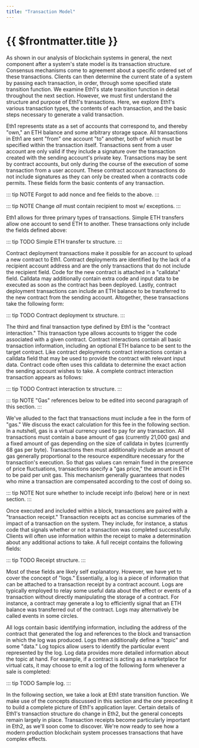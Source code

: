 ```yaml
---
title: "Transaction Model"
---
```


# {{ $frontmatter.title }}

As shown in our analysis of blockchain systems in general, the next component after a system's state model is its transaction structure. Consensus mechanisms come to agreement about a specific ordered set of these transactions. Clients can then determine the current state of a system by passing each transaction, in order, through some specified state transition function. We examine Eth1's state transition function in detail throughout the next section. However, we must first understand the structure and purpose of Eth1's transactions. Here, we explore Eth1's various transaction types, the contents of each transaction, and the basic steps necessary to generate a valid transaction.

Eth1 represents state as a set of accounts that correspond to, and thereby "own," an ETH balance and some arbitrary storage space. All transactions in Eth1 are sent "from" one account "to" another, both of which must be specified within the transaction itself. Transactions sent from a user account are only valid if they include a signature over the transaction created with the sending account's private key. Transactions may be sent by contract accounts, but only during the course of the execution of some transaction from a user account. These contract account transactions do not include signatures as they can only be created when a contracts code permits. These fields form the basic contents of any transaction.

::: tip NOTE Forgot to add nonce and fee fields to the above. :::

::: tip NOTE Change *all* must contain recipient to most w/ exceptions. :::

Eth1 allows for three primary types of transactions. Simple ETH transfers allow one account to send ETH to another. These transactions only include the fields defined above:

::: tip TODO Simple ETH transfer tx structure. :::

Contract deployment transactions make it possible for an account to upload a new contract to Eth1. Contract deployments are identified by the lack of a recipient account address and are the only transactions that do not include the recipient field. Code for the new contract is attached in a "calldata" field. Calldata may additionally contain extra code and input data to be executed as soon as the contract has been deployed. Lastly, contract deployment transactions can include an ETH balance to be transferred to the new contract from the sending account. Altogether, these transactions take the following form:

::: tip TODO Contract deployment tx structure. :::

The third and final transaction type defined by Eth1 is the "contract interaction." This transaction type allows accounts to trigger the code associated with a given contract. Contract interactions contain all basic transaction information, including an optional ETH balance to be sent to the target contract. Like contract deployments contract interactions contain a calldata field that may be used to provide the contract with relevant input data. Contract code often uses this calldata to determine the exact action the sending account wishes to take. A complete contract interaction transaction appears as follows:

::: tip TODO Contract interaction tx structure. :::

::: tip NOTE "Gas" references below to be edited into second paragraph of this section. :::

We've alluded to the fact that transactions must include a fee in the form of "gas." We discuss the exact calculation for this fee in the following section. In a nutshell, gas is a virtual currency used to pay for any transaction. All transactions must contain a base amount of gas (currently 21,000 gas) and a fixed amount of gas depending on the size of calldata in bytes (currently 68 gas per byte). Transactions then must additionally include an amount of gas generally proportional to the resource expenditure necessary for the transaction's execution. So that gas values can remain fixed in the presence of price fluctuations, transactions specify a "gas price," the amount in ETH to be paid per unit gas. This mechanism generally guarantees that nodes who mine a transaction are compensated according to the cost of doing so.

::: tip NOTE Not sure whether to include receipt info (below) here or in next section. :::

Once executed and included within a block, transactions are paired with a "transaction receipt." Transaction receipts act as concise summaries of the impact of a transaction on the system. They include, for instance, a status code that signals whether or not a transaction was completed successfully. Clients will often use information within the receipt to make a determination about any additional actions to take. A full receipt contains the following fields:

::: tip TODO Receipt structure. :::

Most of these fields are likely self explanatory. However, we have yet to cover the concept of "logs." Essentially, a log is a piece of information that can be attached to a transaction receipt by a contract account. Logs are typically employed to relay some useful data about the effect or events of a transaction without directly manipulating the storage of a contract. For instance, a contract may generate a log to efficiently signal that an ETH balance was transferred out of the contract. Logs may alternatively be called events in some circles.

All logs contain basic identifying information, including the address of the contract that generated the log and references to the block and transaction in which the log was produced. Logs then additionally define a "topic" and some "data." Log topics allow users to identify the particular event represented by the log. Log data provides more detailed information about the topic at hand. For example, if a contract is acting as a marketplace for virtual cats, it may choose to emit a log of the following form whenever a sale is completed:

::: tip TODO Sample log. :::

In the following section, we take a look at Eth1 state transition function. We make use of the concepts discussed in this section and the one preceding it to build a complete picture of Eth1's application layer. Certain details of Eth1's transaction structure do change in Eth2, but the general concepts remain largely in place. Transaction receipts become particularly important in Eth2, as we'll soon come to discover. We're now ready to see how a modern production blockchain system processes transactions that have complex effects.
